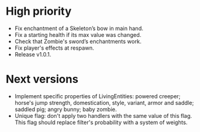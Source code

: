 # High priority
- Fix enchantment of a Skeleton’s bow in main hand.
- Fix a starting health if its max value was changed.
- Check that Zombie's sword’s enchantments work.
- Fix player's effects at respawn.
- Release v1.0.1.

# Next versions
- Implement specific properties of LivingEntities: powered creeper;
horse's jump strength, domestication, style, variant, armor and saddle;
saddled pig; angry bunny; baby zombie.
- Unique flag: don't apply two handlers with the same value of this
flag. This flag should replace filter's probability with a system of
 weights.